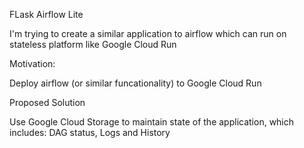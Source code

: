 FLask Airflow Lite

I'm trying to create a similar application to airflow which can run on stateless platform like Google Cloud Run

Motivation:

Deploy airflow (or similar funcationality) to Google Cloud Run

Proposed Solution

Use Google Cloud Storage to maintain state of the application, which includes: DAG status, Logs and History
